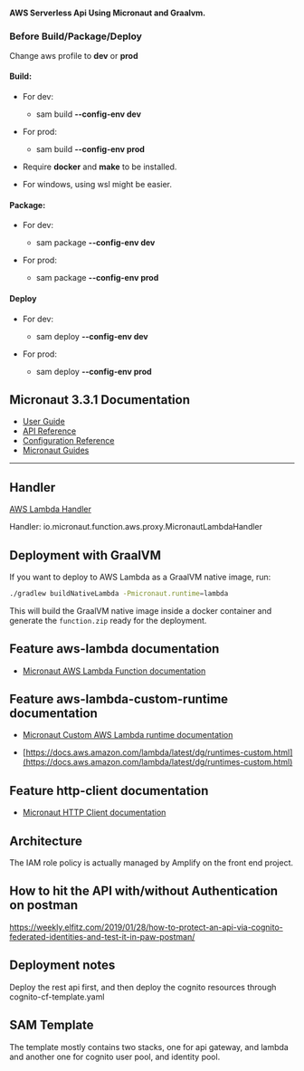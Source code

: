 #### AWS Serverless Api Using Micronaut and Graalvm.

### Before Build/Package/Deploy
Change aws profile to __dev__ or __prod__

#### Build:

-  For dev:
    - sam build __--config-env dev__

- For prod:
    - sam build __--config-env prod__

- Require __docker__ and __make__ to be installed.
-  For windows, using wsl might be easier.

#### Package:
-  For dev:
    - sam package __--config-env dev__

- For prod:
    - sam package __--config-env prod__

#### Deploy
-  For dev:
    - sam deploy __--config-env dev__

- For prod:
    - sam deploy __--config-env prod__

## Micronaut 3.3.1 Documentation

- [User Guide](https://docs.micronaut.io/3.3.1/guide/index.html)
- [API Reference](https://docs.micronaut.io/3.3.1/api/index.html)
- [Configuration Reference](https://docs.micronaut.io/3.3.1/guide/configurationreference.html)
- [Micronaut Guides](https://guides.micronaut.io/index.html)
---

## Handler

[AWS Lambda Handler](https://docs.aws.amazon.com/lambda/latest/dg/java-handler.html)

Handler: io.micronaut.function.aws.proxy.MicronautLambdaHandler

## Deployment with GraalVM

If you want to deploy to AWS Lambda as a GraalVM native image, run:

```bash
./gradlew buildNativeLambda -Pmicronaut.runtime=lambda
```

This will build the GraalVM native image inside a docker container and generate the `function.zip` ready for the deployment.

## Feature aws-lambda documentation

- [Micronaut AWS Lambda Function documentation](https://micronaut-projects.github.io/micronaut-aws/latest/guide/index.html#lambda)

## Feature aws-lambda-custom-runtime documentation

- [Micronaut Custom AWS Lambda runtime documentation](https://micronaut-projects.github.io/micronaut-aws/latest/guide/index.html#lambdaCustomRuntimes)

- [https://docs.aws.amazon.com/lambda/latest/dg/runtimes-custom.html](https://docs.aws.amazon.com/lambda/latest/dg/runtimes-custom.html)

## Feature http-client documentation

- [Micronaut HTTP Client documentation](https://docs.micronaut.io/latest/guide/index.html#httpClient)


## Architecture
The IAM role policy is actually managed by Amplify on the front end project.

## How to hit the API with/without Authentication on postman
https://weekly.elfitz.com/2019/01/28/how-to-protect-an-api-via-cognito-federated-identities-and-test-it-in-paw-postman/

## Deployment notes
Deploy the rest api first, and then deploy the cognito resources through cognito-cf-template.yaml

## SAM Template
The template mostly contains two stacks, one for api gateway, and lambda and another one for cognito user pool, and identity pool.
